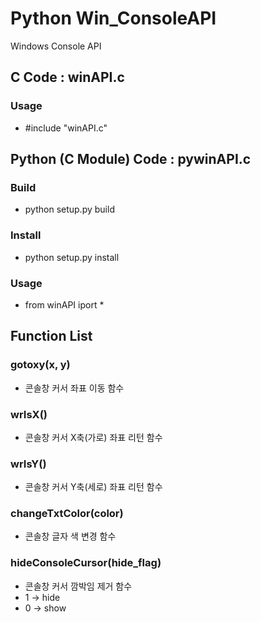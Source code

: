 # Python Win_ConsoleAPI
Windows Console API

## C Code : winAPI.c
### Usage
* #include "winAPI.c"

## Python (C Module) Code : pywinAPI.c
### Build
* python setup.py build
### Install
* python setup.py install
### Usage
* from winAPI iport *

## Function List
### gotoxy(x, y)
* 콘솔창 커서 좌표 이동 함수
### wrIsX()
* 콘솔창 커서 X축(가로) 좌표 리턴 함수
### wrIsY()
* 콘솔창 커서 Y축(세로) 좌표 리턴 함수
### changeTxtColor(color)
* 콘솔창 글자 색 변경 함수
### hideConsoleCursor(hide_flag)
* 콘솔창 커서 깜박임 제거 함수
* 1 -> hide
* 0 -> show
